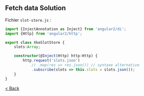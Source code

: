 ## Fetch data Solution

Fichier `slot-store.js` :

```typescript
import {InjectAnnotation as Inject} from 'angular2/di';
import {Http} from 'angular2/http';

export class XkeSlotStore {
    slots:Array;

    constructor(@Inject(Http) http:Http) {
        http.request('slots.json')
            // .map(res => res.json()) // syntaxe alternative
            .subscribe(slots => this.slots = slots.json());
    }
}
```

[< Back](6-fetch-data.md)
